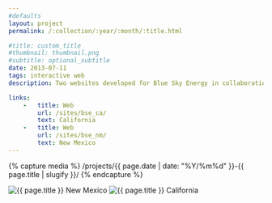 ```yaml
---
#defaults
layout: project
permalink: /:collection/:year/:month/:title.html

#title: custom_title
#thumbnail: thumbnail.png
#subtitle: optional_subtitle
date: 2013-07-11
tags: interactive web
description: Two websites developed for Blue Sky Energy in collaboration with designer <a href="http://babcockdesign.net" target="_blank">Christian Babcock.</a> Blue Sky Energy specializes in custom-built solutions for solar and renewable energy on residential, commercial, and utility scales in California and New Mexico.

links:
    -   title: Web
        url: /sites/bse_ca/
        text: California
    -   title: Web
        url: /sites/bse_nm/
        text: New Mexico
---
```


<!-- set project media path -->
{% capture media %}
    /projects/{{ page.date | date: "%Y/%m%d" }}-{{ page.title | slugify }}/
{% endcapture %}
<!-- end -->

<!-- media -->
<img class="span8" src="{{ site.data.global_assets.placeholder }}" data-original="{{media|strip}}blue-sky-energy-0.png" alt="{{ page.title }} New Mexico">
<img class="span4" src="{{ site.data.global_assets.placeholder }}" data-original="{{media|strip}}blue-sky-energy-1.png" alt="{{ page.title }} California">
